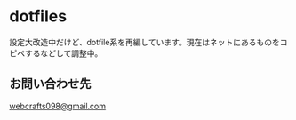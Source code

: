 # dotfiles

設定大改造中だけど、dotfile系を再編しています。現在はネットにあるものをコピペするなどして調整中。

## お問い合わせ先
webcrafts098@gmail.com



